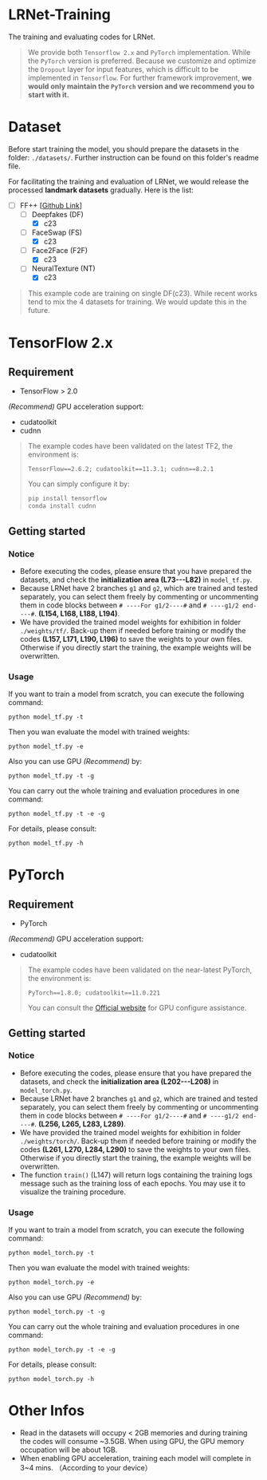 # LRNet-Training

The training and evaluating codes for LRNet.

> We provide both `Tensorflow 2.x` and `PyTorch` implementation. While the `PyTorch` version is preferred. Because we customize and optimize the `Dropout` layer for input features, which is difficult to be implemented in `Tensorflow`. For further framework improvement, **we would only maintain the `PyTorch` version and we recommend you to start with it.** 



# Dataset

Before start training the model, you should prepare the datasets in the folder: `./datasets/`. Further instruction can be found on this folder's readme file.

For facilitating the training and evaluation of LRNet, we would release the processed **landmark datasets** gradually. Here is the list:

- [ ] FF++ [[Github Link](https://github.com/ondyari/FaceForensics)]
  - [ ] Deepfakes (DF)
    - [x] c23
  - [ ] FaceSwap (FS)
    - [x] c23
  - [ ] Face2Face (F2F)
    - [x] c23
  - [ ] NeuralTexture (NT)
    - [x] c23

> This example code are training on single DF(c23). While recent works tend to mix the 4 datasets for training. We would update this in the future.





# TensorFlow 2.x

## Requirement

- TensorFlow > 2.0

*(Recommend)* GPU acceleration support:

- cudatoolkit
- cudnn

> The example codes have been validated on the latest TF2, the environment is:
>
> `TensorFlow==2.6.2; cudatoolkit==11.3.1; cudnn==8.2.1 `
>
> You can simply configure it by:
>
> ```bash
> pip install tensorflow
> conda install cudnn
> ```



## Getting started

### Notice

- Before executing the codes, please ensure that you have prepared the datasets, and check the **initialization area (L73---L82)** in `model_tf.py`.
- Because LRNet have 2 branches `g1` and `g2`, which are trained and tested separately, you can select them freely by commenting or uncommenting them in code blocks between `# ----For g1/2----#` and `# ----g1/2 end----#`. **(L154, L168, L188, L194)**.
- We have provided the trained model weights for exhibition in folder `./weights/tf/`. Back-up them if needed before training or modify the codes **(L157, L171, L190, L196)** to save the weights to your own files. Otherwise if you directly start the training, the example weights will be overwritten.



### Usage

If you want to train a model from scratch, you can execute the following command:

```shell
python model_tf.py -t
```

Then you wan evaluate the model with trained weights:

```shell
python model_tf.py -e
```

Also you can use GPU *(Recommend)* by:

```shell
python model_tf.py -t -g
```

You can carry out the whole training and evaluation procedures in one command:

```shell
python model_tf.py -t -e -g
```

For details, please consult:

```shell
python model_tf.py -h
```





# PyTorch

## Requirement

- PyTorch

*(Recommend)* GPU acceleration support:

- cudatoolkit

> The example codes have been validated on the near-latest PyTorch, the environment is:
>
> `PyTorch==1.8.0; cudatoolkit==11.0.221 `
>
> You can consult the [Official website](https://pytorch.org/) for GPU configure assistance.



## Getting started

### Notice

- Before executing the codes, please ensure that you have prepared the datasets, and check the **initialization area (L202---L208)** in `model_torch.py`.
- Because LRNet have 2 branches `g1` and `g2`, which are trained and tested separately, you can select them freely by commenting or uncommenting them in code blocks between `# ----For g1/2----#` and `# ----g1/2 end----#`. **(L256, L265, L283, L289)**.
- We have provided the trained model weights for exhibition in folder `./weights/torch/`. Back-up them if needed before training or modify the codes **(L261, L270, L284, L290)** to save the weights to your own files. Otherwise if you directly start the training, the example weights will be overwritten.
- The function `train()` (L147) will return logs containing the training logs message such as the training loss of each epochs. You may use it to visualize the training procedure.



### Usage

If you want to train a model from scratch, you can execute the following command:

```shell
python model_torch.py -t
```

Then you wan evaluate the model with trained weights:

```shell
python model_torch.py -e
```

Also you can use GPU *(Recommend)* by:

```shell
python model_torch.py -t -g
```

You can carry out the whole training and evaluation procedures in one command:

```shell
python model_torch.py -t -e -g
```

For details, please consult:

```shell
python model_torch.py -h
```



# Other Infos

- Read in the datasets will occupy < 2GB memories and during training the codes will consume ~3.5GB. When using GPU, the GPU memory occupation will be about 1GB.
- When enabling GPU acceleration, training each model will complete in 3~4 mins. （According to your device）